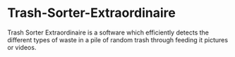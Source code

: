 # Trash-Sorter-Extraordinaire
Trash Sorter Extraordinaire is a software which efficiently detects the different types of waste  in a pile of random trash through feeding it pictures or videos. 
